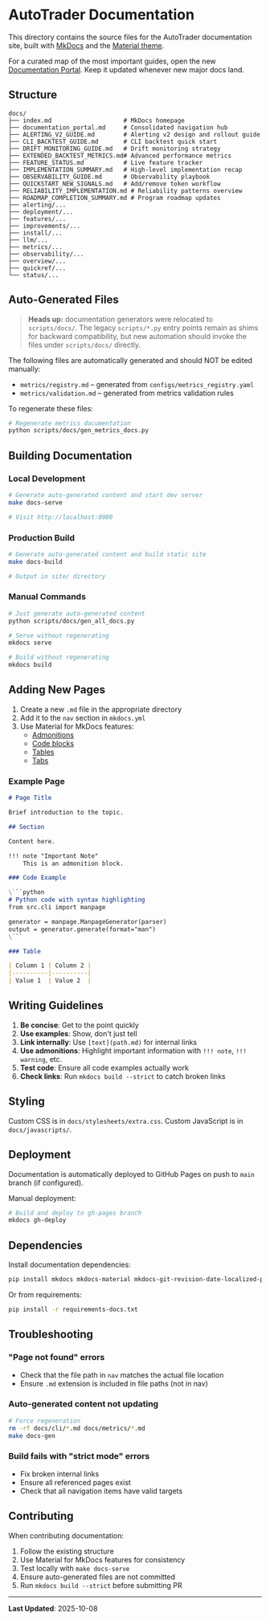 # AutoTrader Documentation

This directory contains the source files for the AutoTrader documentation site, built with [MkDocs](https://www.mkdocs.org/) and the [Material theme](https://squidfunk.github.io/mkdocs-material/).

For a curated map of the most important guides, open the new [Documentation Portal](documentation_portal.md). Keep it updated whenever new major docs land.

## Structure

```
docs/
├── index.md                    # MkDocs homepage
├── documentation_portal.md     # Consolidated navigation hub
├── ALERTING_V2_GUIDE.md        # Alerting v2 design and rollout guide
├── CLI_BACKTEST_GUIDE.md       # CLI backtest quick start
├── DRIFT_MONITORING_GUIDE.md   # Drift monitoring strategy
├── EXTENDED_BACKTEST_METRICS.md# Advanced performance metrics
├── FEATURE_STATUS.md           # Live feature tracker
├── IMPLEMENTATION_SUMMARY.md   # High-level implementation recap
├── OBSERVABILITY_GUIDE.md      # Observability playbook
├── QUICKSTART_NEW_SIGNALS.md   # Add/remove token workflow
├── RELIABILITY_IMPLEMENTATION.md # Reliability patterns overview
├── ROADMAP_COMPLETION_SUMMARY.md # Program roadmap updates
├── alerting/...
├── deployment/...
├── features/...
├── improvements/...
├── install/...
├── llm/...
├── metrics/...
├── observability/...
├── overview/...
├── quickref/...
└── status/...
```

## Auto-Generated Files

> **Heads up:** documentation generators were relocated to `scripts/docs/`. The legacy
> `scripts/*.py` entry points remain as shims for backward compatibility, but new
> automation should invoke the files under `scripts/docs/` directly.

The following files are automatically generated and should NOT be edited manually:

- `metrics/registry.md` – generated from `configs/metrics_registry.yaml`
- `metrics/validation.md` – generated from metrics validation rules

To regenerate these files:

```bash
# Regenerate metrics documentation
python scripts/docs/gen_metrics_docs.py
```

## Building Documentation

### Local Development

```bash
# Generate auto-generated content and start dev server
make docs-serve

# Visit http://localhost:8000
```

### Production Build

```bash
# Generate auto-generated content and build static site
make docs-build

# Output in site/ directory
```

### Manual Commands

```bash
# Just generate auto-generated content
python scripts/docs/gen_all_docs.py

# Serve without regenerating
mkdocs serve

# Build without regenerating
mkdocs build
```

## Adding New Pages

1. Create a new `.md` file in the appropriate directory
2. Add it to the `nav` section in `mkdocs.yml`
3. Use Material for MkDocs features:
   - [Admonitions](https://squidfunk.github.io/mkdocs-material/reference/admonitions/)
   - [Code blocks](https://squidfunk.github.io/mkdocs-material/reference/code-blocks/)
   - [Tables](https://squidfunk.github.io/mkdocs-material/reference/data-tables/)
   - [Tabs](https://squidfunk.github.io/mkdocs-material/reference/content-tabs/)

### Example Page

```markdown
# Page Title

Brief introduction to the topic.

## Section

Content here.

!!! note "Important Note"
    This is an admonition block.

### Code Example

\```python
# Python code with syntax highlighting
from src.cli import manpage

generator = manpage.ManpageGenerator(parser)
output = generator.generate(format="man")
\```

### Table

| Column 1 | Column 2 |
|----------|----------|
| Value 1  | Value 2  |
```

## Writing Guidelines

1. **Be concise**: Get to the point quickly
2. **Use examples**: Show, don't just tell
3. **Link internally**: Use `[text](path.md)` for internal links
4. **Use admonitions**: Highlight important information with `!!! note`, `!!! warning`, etc.
5. **Test code**: Ensure all code examples actually work
6. **Check links**: Run `mkdocs build --strict` to catch broken links

## Styling

Custom CSS is in `docs/stylesheets/extra.css`. Custom JavaScript is in `docs/javascripts/`.

## Deployment

Documentation is automatically deployed to GitHub Pages on push to `main` branch (if configured).

Manual deployment:

```bash
# Build and deploy to gh-pages branch
mkdocs gh-deploy
```

## Dependencies

Install documentation dependencies:

```bash
pip install mkdocs mkdocs-material mkdocs-git-revision-date-localized-plugin mkdocs-minify-plugin
```

Or from requirements:

```bash
pip install -r requirements-docs.txt
```

## Troubleshooting

### "Page not found" errors

- Check that the file path in `nav` matches the actual file location
- Ensure `.md` extension is included in file paths (not in nav)

### Auto-generated content not updating

```bash
# Force regeneration
rm -rf docs/cli/*.md docs/metrics/*.md
make docs-gen
```

### Build fails with "strict mode" errors

- Fix broken internal links
- Ensure all referenced pages exist
- Check that all navigation items have valid targets

## Contributing

When contributing documentation:

1. Follow the existing structure
2. Use Material for MkDocs features for consistency
3. Test locally with `make docs-serve`
4. Ensure auto-generated files are not committed
5. Run `mkdocs build --strict` before submitting PR

---

**Last Updated**: 2025-10-08
